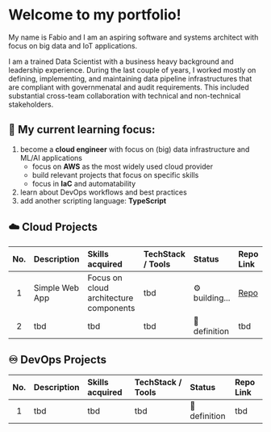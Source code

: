 # Welcome to my portfolio!

My name is Fabio and I am an aspiring software and systems architect with focus on big data and IoT applications. 

I am a trained Data Scientist with a business heavy background and leadership experience. During the last couple of years, I worked mostly on defining, implementing, and maintaining data pipeline infrastructures that are compliant with governmenatal and audit requirements. This included substantial cross-team collaboration with technical and non-technical stakeholders. 

## 🎯 My current learning focus:
1. become a **cloud engineer** with focus on (big) data infrastructure and ML/AI applications
   - focus on **AWS** as the most widely used cloud provider
   - build relevant projects that focus on specific skills
   - focus in **IaC** and automatability
2. learn about DevOps workflows and best practices
3. add another scripting language: **TypeScript**


## ☁️ Cloud Projects

| No. | Description | Skills acquired | TechStack / Tools | Status | Repo Link |
| :-: | :---------- | :-------------- | :---------------- | :----- | :-------- |
| 1 | Simple Web App | Focus on cloud architecture components | tbd | ⚙️ building... | [Repo](https://github.com/fabio-teichmann/cep-1-simple-app) | 
| 2 | tbd | tbd | tbd | 📝 definition | tbd | 


## ♾️ DevOps Projects

| No. | Description | Skills acquired | TechStack / Tools | Status | Repo Link |
| :-: | :---------- | :-------------- | :---------------- | :----- | :-------- |
| 1 | tbd | tbd | tbd | 📝 definition | tbd | 
